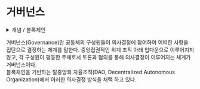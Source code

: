 # 거버넌스

<details>

<summary>개념 / 블록체인</summary>



</details>

거버넌스(Governance)란 공동체의 구성원들이 의사결정에 참여하여 어떠한 사항을 집단으로 결정하는 체계를 말한다. 중앙집권적인 위계 조직 아래 업다운으로 이루어지지 않고, 각 구성원이 평등한 주체로서 토론과 협의를 통해 의사결정이 이루어지는 체계가 거버넌스이다. \
블록체인을 기반하는 탈중앙화 자율조직(DAO, Decentralized Autonomous Organization)에서 이러한 의사결정 방식을 채택 하고 있다.&#x20;
